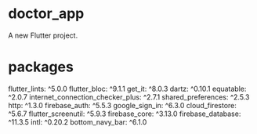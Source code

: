 # doctor_app

A new Flutter project.

# packages
  flutter_lints: ^5.0.0
  flutter_bloc: ^9.1.1
  get_it: ^8.0.3
  dartz: ^0.10.1
  equatable: ^2.0.7
  internet_connection_checker_plus: ^2.7.1
  shared_preferences: ^2.5.3
  http: ^1.3.0
  firebase_auth: ^5.5.3
  google_sign_in: ^6.3.0
  cloud_firestore: ^5.6.7
  flutter_screenutil: ^5.9.3
  firebase_core: ^3.13.0
  firebase_database: ^11.3.5
  intl: ^0.20.2
  bottom_navy_bar: ^6.1.0



